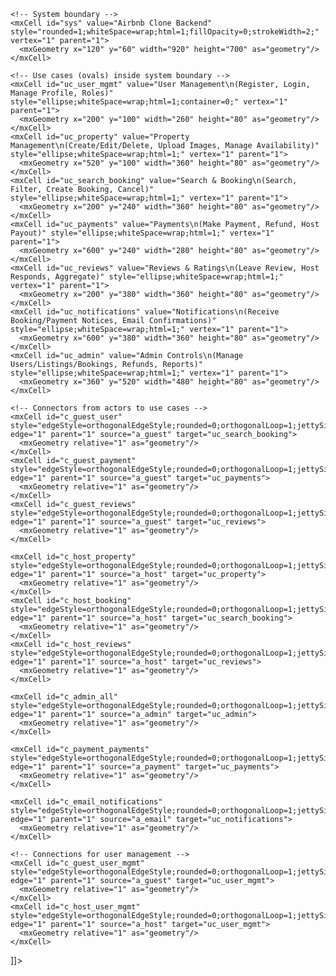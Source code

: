     <!-- System boundary -->
    <mxCell id="sys" value="Airbnb Clone Backend" style="rounded=1;whiteSpace=wrap;html=1;fillOpacity=0;strokeWidth=2;" vertex="1" parent="1">
      <mxGeometry x="120" y="60" width="920" height="700" as="geometry"/>
    </mxCell>

    <!-- Use cases (ovals) inside system boundary -->
    <mxCell id="uc_user_mgmt" value="User Management\n(Register, Login, Manage Profile, Roles)" style="ellipse;whiteSpace=wrap;html=1;container=0;" vertex="1" parent="1">
      <mxGeometry x="200" y="100" width="260" height="80" as="geometry"/>
    </mxCell>
    <mxCell id="uc_property" value="Property Management\n(Create/Edit/Delete, Upload Images, Manage Availability)" style="ellipse;whiteSpace=wrap;html=1;" vertex="1" parent="1">
      <mxGeometry x="520" y="100" width="360" height="80" as="geometry"/>
    </mxCell>
    <mxCell id="uc_search_booking" value="Search & Booking\n(Search, Filter, Create Booking, Cancel)" style="ellipse;whiteSpace=wrap;html=1;" vertex="1" parent="1">
      <mxGeometry x="200" y="240" width="360" height="80" as="geometry"/>
    </mxCell>
    <mxCell id="uc_payments" value="Payments\n(Make Payment, Refund, Host Payout)" style="ellipse;whiteSpace=wrap;html=1;" vertex="1" parent="1">
      <mxGeometry x="600" y="240" width="280" height="80" as="geometry"/>
    </mxCell>
    <mxCell id="uc_reviews" value="Reviews & Ratings\n(Leave Review, Host Responds, Aggregate)" style="ellipse;whiteSpace=wrap;html=1;" vertex="1" parent="1">
      <mxGeometry x="200" y="380" width="360" height="80" as="geometry"/>
    </mxCell>
    <mxCell id="uc_notifications" value="Notifications\n(Receive Booking/Payment Notices, Email Confirmations)" style="ellipse;whiteSpace=wrap;html=1;" vertex="1" parent="1">
      <mxGeometry x="600" y="380" width="360" height="80" as="geometry"/>
    </mxCell>
    <mxCell id="uc_admin" value="Admin Controls\n(Manage Users/Listings/Bookings, Refunds, Reports)" style="ellipse;whiteSpace=wrap;html=1;" vertex="1" parent="1">
      <mxGeometry x="360" y="520" width="480" height="80" as="geometry"/>
    </mxCell>

    <!-- Connectors from actors to use cases -->
    <mxCell id="c_guest_user" style="edgeStyle=orthogonalEdgeStyle;rounded=0;orthogonalLoop=1;jettySize=auto;html=1;" edge="1" parent="1" source="a_guest" target="uc_search_booking">
      <mxGeometry relative="1" as="geometry"/>
    </mxCell>
    <mxCell id="c_guest_payment" style="edgeStyle=orthogonalEdgeStyle;rounded=0;orthogonalLoop=1;jettySize=auto;html=1;" edge="1" parent="1" source="a_guest" target="uc_payments">
      <mxGeometry relative="1" as="geometry"/>
    </mxCell>
    <mxCell id="c_guest_reviews" style="edgeStyle=orthogonalEdgeStyle;rounded=0;orthogonalLoop=1;jettySize=auto;html=1;" edge="1" parent="1" source="a_guest" target="uc_reviews">
      <mxGeometry relative="1" as="geometry"/>
    </mxCell>

    <mxCell id="c_host_property" style="edgeStyle=orthogonalEdgeStyle;rounded=0;orthogonalLoop=1;jettySize=auto;html=1;" edge="1" parent="1" source="a_host" target="uc_property">
      <mxGeometry relative="1" as="geometry"/>
    </mxCell>
    <mxCell id="c_host_booking" style="edgeStyle=orthogonalEdgeStyle;rounded=0;orthogonalLoop=1;jettySize=auto;html=1;" edge="1" parent="1" source="a_host" target="uc_search_booking">
      <mxGeometry relative="1" as="geometry"/>
    </mxCell>
    <mxCell id="c_host_reviews" style="edgeStyle=orthogonalEdgeStyle;rounded=0;orthogonalLoop=1;jettySize=auto;html=1;" edge="1" parent="1" source="a_host" target="uc_reviews">
      <mxGeometry relative="1" as="geometry"/>
    </mxCell>

    <mxCell id="c_admin_all" style="edgeStyle=orthogonalEdgeStyle;rounded=0;orthogonalLoop=1;jettySize=auto;html=1;dashed=1;" edge="1" parent="1" source="a_admin" target="uc_admin">
      <mxGeometry relative="1" as="geometry"/>
    </mxCell>

    <mxCell id="c_payment_payments" style="edgeStyle=orthogonalEdgeStyle;rounded=0;orthogonalLoop=1;jettySize=auto;html=1;" edge="1" parent="1" source="a_payment" target="uc_payments">
      <mxGeometry relative="1" as="geometry"/>
    </mxCell>

    <mxCell id="c_email_notifications" style="edgeStyle=orthogonalEdgeStyle;rounded=0;orthogonalLoop=1;jettySize=auto;html=1;" edge="1" parent="1" source="a_email" target="uc_notifications">
      <mxGeometry relative="1" as="geometry"/>
    </mxCell>

    <!-- Connections for user management -->
    <mxCell id="c_guest_user_mgmt" style="edgeStyle=orthogonalEdgeStyle;rounded=0;orthogonalLoop=1;jettySize=auto;html=1;" edge="1" parent="1" source="a_guest" target="uc_user_mgmt">
      <mxGeometry relative="1" as="geometry"/>
    </mxCell>
    <mxCell id="c_host_user_mgmt" style="edgeStyle=orthogonalEdgeStyle;rounded=0;orthogonalLoop=1;jettySize=auto;html=1;" edge="1" parent="1" source="a_host" target="uc_user_mgmt">
      <mxGeometry relative="1" as="geometry"/>
    </mxCell>

  </root>
</mxGraphModel>
]]>
